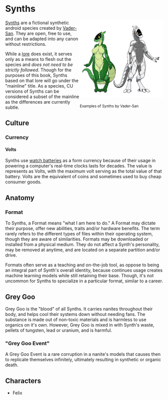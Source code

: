 # Synths

<div style="float:right;">
<img src="../img/Synthintro.png" style="width:19em" />
<p><small>Examples of Synths by Vader-San</small></p>
</div>

[Synths](https://synthspecies.com/) are a fictional synthetic android species created by [Vader-San](https://www.furaffinity.net/user/vader-san). They are open, free to use, and can be adapted into any canon without restrictions.

While a [lore](https://synthspecies.com/wiki/Main_Page) does exist, it serves only as a means to flesh out the species and *does not need to be strictly followed*. Though for the purposes of this book, Synths based on that lore will go under the "mainline" title. As a species, CU versions of Synths can be considered a subset of the mainline as the differences are currently subtle.

## Culture
### Currency

#### Volts

Synths use [watch batteries](https://en.wikipedia.org/wiki/Button_cell) as a form currency because of their usage in powering a computer's real-time clocks lasts for decades. The value is represents as Volts, with the maximum volt serving as the total value of that battery. Volts are the equivalent of coins and sometimes used to buy cheap consumer goods.
## Anatomy

### Format

To Synths, a Format means "what I am here to do." A Format may dictate their purpose, offer new abilities, traits and/or hardware benefits. The term rarely refers to the different types of files within their operating system, though they are aware of similarities. Formats may be downloaded or installed from a physical medium. They do not affect a Synth's personality, may be removed at anytime, and are located on a separate partition and/or drive.

Formats often serve as a teaching and on-the-job tool, as oppose to being an integral part of Synth's overall identity, because continues usage creates machine learning models while still retaining their base. Though, it's not uncommon for Synths to specialize in a particular format, similar to a career.

## Grey Goo

Grey Goo is the "blood" of all Synths. It carries nanites throughout their body, and helps cool their systems down without needing fans. The substance is made out of non-toxic materials and is harmless to use organics on it's own. However, Grey Goo is mixed in with Synth's waste, pellets of tungsten, lead or uranium, and is harmful.

### "Grey Goo Event"

A Grey Goo Event is a rare corruption in a nanite's models that causes then to replicate themselves infinitely, ultimately resulting in synthetic or organic death.

## Characters

- Felix